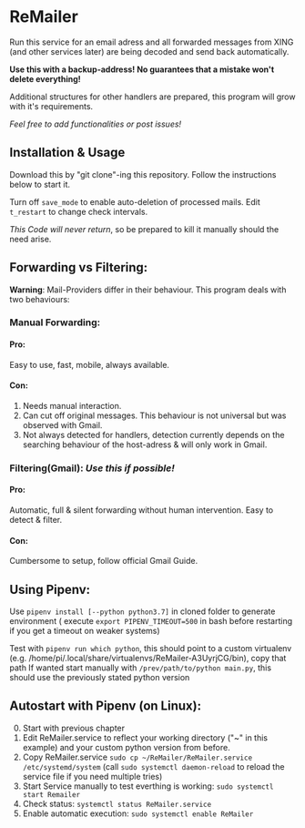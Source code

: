 # ReMailer

Run this service for an email adress and all forwarded messages from XING (and other services later) are being decoded and send back automatically. 

**Use this with a backup-address! No guarantees that a mistake won't delete everything!**

Additional structures for other handlers are prepared, this program will grow with it's requirements.

*Feel free to add functionalities or post issues!*

## Installation & Usage

Download this by "git clone"-ing this repository. Follow the instructions below to start it.

Turn off `save_mode` to enable auto-deletion of processed mails. Edit `t_restart` to change check intervals.

*This Code will never return*, so be prepared to kill it manually should the need arise.

## Forwarding vs Filtering:

**Warning**: Mail-Providers differ in their behaviour. This program deals with two behaviours:

### Manual Forwarding:
#### Pro: 
Easy to use, fast, mobile, always available.

#### Con: 
1. Needs manual interaction.
2. Can cut off original messages. This behaviour is not universal but was observed with Gmail. 
3. Not always detected for handlers, detection currently depends on the searching behaviour of the host-adress & will only work in Gmail.

### Filtering(Gmail):   *Use this if possible!* 
#### Pro: 
Automatic, full & silent forwarding without human intervention. Easy to detect & filter.
#### Con: 
Cumbersome to setup, follow official Gmail Guide.

## Using Pipenv:

Use `pipenv install [--python python3.7]` in cloned folder to generate environment ( execute `export PIPENV_TIMEOUT=500` in bash before restarting if you get a timeout on weaker systems)

Test with `pipenv run which python`, this should point to a custom virtualenv (e.g. /home/pi/.local/share/virtualenvs/ReMailer-A3UyrjCG/bin), copy that path
If wanted start manually with `/prev/path/to/python main.py`, this should use the previously stated python version

## Autostart with Pipenv (on Linux):
0. Start with previous chapter
1. Edit ReMailer.service to reflect your working directory ("~" in this example) and your custom python version from before.
2. Copy ReMailer.service `sudo cp ~/ReMailer/ReMailer.service /etc/systemd/system`
(call `sudo systemctl daemon-reload` to reload the service file if you need multiple tries)
3. Start Service manually to test everthing is working: `sudo systemctl start Remailer`
4. Check status: `systemctl status ReMailer.service`
5. Enable automatic execution: `sudo systemctl enable ReMailer`
